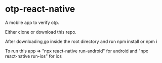 # otp-react-native
A mobile app to verify otp.

Either clone or download this repo.

After downloading,go inside the root directory and run npm install or npm i

To run this app => "npx react-native run-android" for android and "npx react-native run-ios" for ios

